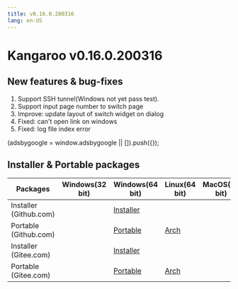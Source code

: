 ```yaml
---
title: v0.16.0.200316
lang: en-US
---
```


# Kangaroo v0.16.0.200316

## New features & bug-fixes
1. Support SSH tunnel(Windows not yet pass test). 
2. Support input page number to switch page
3. Improve: update layout of switch widget on dialog
4. Fixed: can't open link on windows
5. Fixed: log file index error

<div>
    <script2 type="text/javascript" async="true" src="https://pagead2.googlesyndication.com/pagead/js/adsbygoogle.js" />
    <ins class="adsbygoogle"
        style="display:block; text-align:center;"
        data-ad-layout="in-article"
        data-ad-format="fluid"
        data-ad-client="ca-pub-3975819313740938"
        data-ad-slot="6760827895"></ins>
    <script2 type="text/javascript">
        (adsbygoogle = window.adsbygoogle || []).push({});
    </script2>
</div>


## Installer & Portable packages

| Packages        | Windows(32 bit) | Windows(64 bit) | Linux(64 bit)   | MacOS(64 bit)   |
|-----------------|-----------------|-----------------|-----------------|-----------------|
| Installer<br/>(Github.com) | | [Installer](https://github.com/dbkangaroo/kangaroo/releases/download/v0.16.0.200316/Kangaroo_0.16.0.200316_win64.exe) | | |
| Portable<br/>(Github.com)  | | [Portable](https://github.com/dbkangaroo/kangaroo/releases/download/v0.16.0.200316/Kangaroo_0.16.0.200316_win64.7z) | [Arch](https://github.com/dbkangaroo/kangaroo/releases/download/v0.16.0.200316/Kangaroo_0.16.0.200316_arch.zip) |  |
| Installer<br/>(Gitee.com) | | [Installer](https://gitee.com/dbkangaroo/kangaroo/attach_files/349488/download) | | |
| Portable<br/>(Gitee.com)  | | [Portable](https://gitee.com/dbkangaroo/kangaroo/attach_files/349487/download) | [Arch](https://gitee.com/dbkangaroo/kangaroo/attach_files/349489/download) |  |